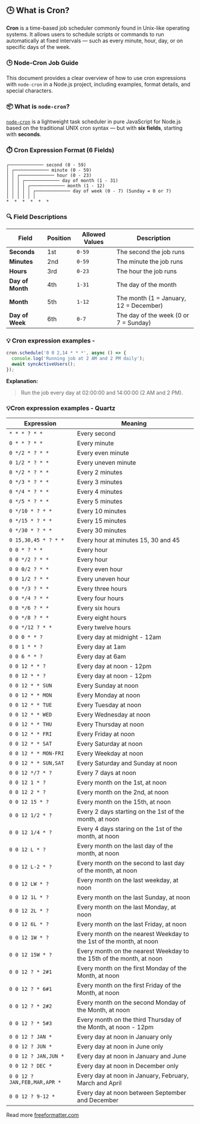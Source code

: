 
## 🕒 What is Cron?

**Cron** is a time-based job scheduler commonly found in Unix-like operating systems. It allows users to schedule scripts or commands to run automatically at fixed intervals — such as every minute, hour, day, or on specific days of the week.


### 🕒 Node-Cron Job Guide

This document provides a clear overview of how to use cron expressions with `node-cron` in a Node.js project, including examples, format details, and special characters.

### 📦 What is `node-cron`?

[`node-cron`](https://www.npmjs.com/package/node-cron) is a lightweight task scheduler in pure JavaScript for Node.js based on the traditional UNIX cron syntax — but with **six fields**, starting with **seconds**.


### ⏱️ Cron Expression Format (6 Fields)

```cron
┌───────────── second (0 - 59)
│ ┌───────────── minute (0 - 59)
│ │ ┌───────────── hour (0 - 23)
│ │ │ ┌───────────── day of month (1 - 31)
│ │ │ │ ┌───────────── month (1 - 12)
│ │ │ │ │ ┌───────────── day of week (0 - 7) (Sunday = 0 or 7)
│ │ │ │ │ │
*  *  *  *  *  *
```


### 🔍 Field Descriptions
| Field            | Position | Allowed Values | Description                            |
| ---------------- | -------- | -------------- | -------------------------------------- |
| **Seconds**      | 1st      | `0-59`         | The second the job runs                |
| **Minutes**      | 2nd      | `0-59`         | The minute the job runs                |
| **Hours**        | 3rd      | `0-23`         | The hour the job runs                  |
| **Day of Month** | 4th      | `1-31`         | The day of the month                   |
| **Month**        | 5th      | `1-12`         | The month (1 = January, 12 = December) |
| **Day of Week**  | 6th      | `0-7`          | The day of the week (0 or 7 = Sunday)  |

### 💡 Cron expression examples -

```js
cron.schedule('0 0 2,14 * * *', async () => {
  console.log('Running job at 2 AM and 2 PM daily');
  await syncActiveUsers();
});
```

**Explanation:**

> Run the job every day at 02:00:00 and 14:00:00 (2 AM and 2 PM).

### 💡Cron expression examples - Quartz

| Expression                   | Meaning                                                              |
|------------------------------|----------------------------------------------------------------------|
| `* * * ? * *`                | Every second                                                         |
| `0 * * ? * *`                | Every minute                                                         |
| `0 */2 * ? * *`              | Every even minute                                                    |
| `0 1/2 * ? * *`              | Every uneven minute                                                  |
| `0 */2 * ? * *`              | Every 2 minutes                                                      |
| `0 */3 * ? * *`              | Every 3 minutes                                                      |
| `0 */4 * ? * *`              | Every 4 minutes                                                      |
| `0 */5 * ? * *`              | Every 5 minutes                                                      |
| `0 */10 * ? * *`             | Every 10 minutes                                                     |
| `0 */15 * ? * *`             | Every 15 minutes                                                     |
| `0 */30 * ? * *`             | Every 30 minutes                                                     |
| `0 15,30,45 * ? * *`         | Every hour at minutes 15, 30 and 45                                  |
| `0 0 * ? * *`                | Every hour                                                           |
| `0 0 */2 ? * *`              | Every hour                                                           |
| `0 0 0/2 ? * *`              | Every even hour                                                      |
| `0 0 1/2 ? * *`              | Every uneven hour                                                    |
| `0 0 */3 ? * *`              | Every three hours                                                    |
| `0 0 */4 ? * *`              | Every four hours                                                     |
| `0 0 */6 ? * *`              | Every six hours                                                      |
| `0 0 */8 ? * *`              | Every eight hours                                                    |
| `0 0 */12 ? * *`             | Every twelve hours                                                   |
| `0 0 0 * * ?`                | Every day at midnight - 12am                                         |
| `0 0 1 * * ?`                | Every day at 1am                                                     |
| `0 0 6 * * ?`                | Every day at 6am                                                     |
| `0 0 12 * * ?`               | Every day at noon - 12pm                                             |
| `0 0 12 * * ?`               | Every day at noon - 12pm                                             |
| `0 0 12 * * SUN`             | Every Sunday at noon                                                 |
| `0 0 12 * * MON`             | Every Monday at noon                                                 |
| `0 0 12 * * TUE`             | Every Tuesday at noon                                                |
| `0 0 12 * * WED`             | Every Wednesday at noon                                              |
| `0 0 12 * * THU`             | Every Thursday at noon                                               |
| `0 0 12 * * FRI`             | Every Friday at noon                                                 |
| `0 0 12 * * SAT`             | Every Saturday at noon                                               |
| `0 0 12 * * MON-FRI`         | Every Weekday at noon                                                |
| `0 0 12 * * SUN,SAT`         | Every Saturday and Sunday at noon                                    |
| `0 0 12 */7 * ?`             | Every 7 days at noon                                                 |
| `0 0 12 1 * ?`               | Every month on the 1st, at noon                                      |
| `0 0 12 2 * ?`               | Every month on the 2nd, at noon                                      |
| `0 0 12 15 * ?`              | Every month on the 15th, at noon                                     |
| `0 0 12 1/2 * ?`             | Every 2 days starting on the 1st of the month, at noon               |
| `0 0 12 1/4 * ?`             | Every 4 days staring on the 1st of the month, at noon                |
| `0 0 12 L * ?`               | Every month on the last day of the month, at noon                    |
| `0 0 12 L-2 * ?`             | Every month on the second to last day of the month, at noon          |
| `0 0 12 LW * ?`              | Every month on the last weekday, at noon                             |
| `0 0 12 1L * ?`              | Every month on the last Sunday, at noon                              |
| `0 0 12 2L * ?`              | Every month on the last Monday, at noon                              |
| `0 0 12 6L * ?`              | Every month on the last Friday, at noon                              |
| `0 0 12 1W * ?`              | Every month on the nearest Weekday to the 1st of the month, at noon  |
| `0 0 12 15W * ?`             | Every month on the nearest Weekday to the 15th of the month, at noon |
| `0 0 12 ? * 2#1`             | Every month on the first Monday of the Month, at noon                |
| `0 0 12 ? * 6#1`             | Every month on the first Friday of the Month, at noon                |
| `0 0 12 ? * 2#2`             | Every month on the second Monday of the Month, at noon               |
| `0 0 12 ? * 5#3`             | Every month on the third Thursday of the Month, at noon - 12pm       |
| `0 0 12 ? JAN *`             | Every day at noon in January only                                    |
| `0 0 12 ? JUN *`             | Every day at noon in June only                                       |
| `0 0 12 ? JAN,JUN *`         | Every day at noon in January and June                                |
| `0 0 12 ? DEC *`             | Every day at noon in December only                                   |
| `0 0 12 ? JAN,FEB,MAR,APR *` | Every day at noon in January, February, March and April              |
| `0 0 12 ? 9-12 *`            | Every day at noon between September and December                     |

Read more [freeformatter.com](https://www.freeformatter.com/cron-expression-generator-quartz.html)